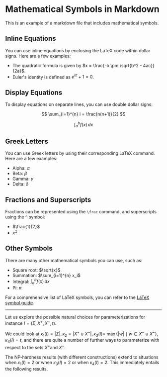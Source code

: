 # Mathematical Symbols in Markdown

This is an example of a markdown file that includes mathematical symbols.

## Inline Equations

You can use inline equations by enclosing the LaTeX code within dollar signs. Here are a few examples:

- The quadratic formula is given by $x = \frac{-b \pm \sqrt{b^2 - 4ac}}{2a}$.
- Euler's identity is defined as $e^{i\pi} + 1 = 0$.

## Display Equations

To display equations on separate lines, you can use double dollar signs:

$$
\sum_{i=1}^{n} i = \frac{n(n+1)}{2}
$$

$$
\int_{a}^{b} f(x) \, dx
$$

## Greek Letters

You can use Greek letters by using their corresponding LaTeX command. Here are a few examples:

- Alpha: $\alpha$
- Beta: $\beta$
- Gamma: $\gamma$
- Delta: $\delta$

## Fractions and Superscripts

Fractions can be represented using the `\frac` command, and superscripts using the `^` symbol:

- $\frac{1}{2}$
- $x^2$

## Other Symbols

There are many other mathematical symbols you can use, such as:

- Square root: $\sqrt{x}$
- Summation: $\sum_{i=1}^{n} x_i$
- Integral: $\int_{a}^{b} f(x) \, dx$
- Pi: $\pi$

For a comprehensive list of LaTeX symbols, you can refer to the [LaTeX symbol guide](https://artofproblemsolving.com/wiki/index.php/LaTeX:Symbols).

___

Let us explore the possible natural choices for parameterizations for instance $I=\left(\Sigma, X^{+}, X^{+}, t\right)$. 

We could look at $\kappa_1(I)=|\Sigma|, \kappa_2=\left|X^{+} \cup X^{-}\right|, \kappa_3(I)=$ $\max \left\{|w| \mid w \in X^{+} \cup X^{-}\right\}, \kappa_4(I)=t$, and there are quite a number of further ways to parameterize with respect to the sets $X^{+}$and $X^{-}$. 

The NP-hardness results (with different constructions) extend to situations when $\kappa_1(I)=2$ or when $\kappa_3(I)=2$ or when $\kappa_4(I)=2$. This immediately entails the following results.


